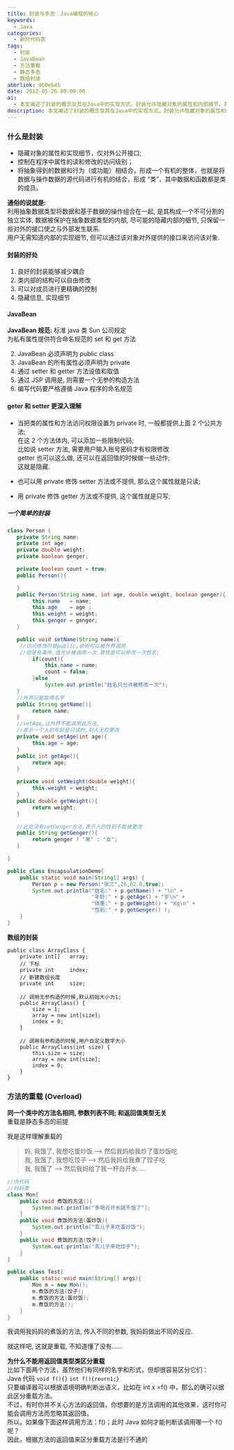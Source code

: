```yaml
---
title: 封装与多态：Java编程的核心
keywords:
  - Java
categories:
  - 新时代码农
tags:
  - 封装
  - JavaBean
  - 方法重载
  - 静态多态
  - 数组封装
abbrlink: d60eb45
date: 2012-05-26 00:00:00
ai:
  - 本文阐述了封装的概念及其在Java中的实现方式。封装允许隐藏对象的属性和内部细节，并仅对外提供接口供访问。文章详细解释了JavaBean规范、geter和setter方法的使用以及如何进行更深入的理解，包括私有化属性的方法。此外，还讨论了数组的封装过程，并介绍了方法重载的概念及其在不同参数情况下的应用。最后指出，在某些情况下无法仅根据返回值类型来区分重载方法。
description: 本文阐述了封装的概念及其在Java中的实现方式。封装允许隐藏对象的属性和内部细节，并仅对外提供接口供访问。文章详细解释了JavaBean规范、geter和setter方法的使用以及如何进行更深入的理解，包括私有化属性的方法。此外，还讨论了数组的封装过程，并介绍了方法重载的概念及其在不同参数情况下的应用。最后指出，在某些情况下无法仅根据返回值类型来区分重载方法。
---
```


### 什么是封装

- 隐藏对象的属性和实现细节，仅对外公开接口;
- 控制在程序中属性的读和修改的访问级别；
- 将抽象得到的数据和行为（或功能）相结合，形成一个有机的整体，也就是将数据与操作数据的源代码进行有机的结合，形成 “类”，其中数据和函数都是类的成员。

**通俗的说就是:**  
利用抽象数据类型将数据和基于数据的操作组合在一起, 是其构成一个不可分割的独立实体, 数据被保护在抽象数据类型的内部, 尽可能的隐藏内部的细节, 只保留一些对外的接口使之与外部发生联系.  
用户无需知道内部的实现细节, 但可以通过该对象对外提供的接口来访问该对象.

#### 封装的好处

1. 良好的封装能够减少耦合
2. 类内部的结构可以自由修改
3. 可以对成员进行更精确的控制
4. 隐藏信息, 实现细节

#### JavaBean

**JavaBean 规范:** 标准 java 类 Sun 公司规定  
为私有属性提供符合命名规范的 set 和 get 方法

2. JavaBean 必须声明为 public class
3. JavaBean 的所有属性必须声明为 private
4. 通过 setter 和 getter 方法设值和取值
5. 通过 JSP 调用是, 则需要一个无参的构造方法
6. 编写代码要严格遵循 Java 程序的命名规范

#### geter 和 setter 更深入理解

- 当把类的属性和方法访问权限设置为 private 时, 一般都提供上面 2 个公共方法;  
   在这 2 个方法体内, 可以添加一些限制代码;  
   比如说 setter 方法, 需要用户输入账号密码才有权限修改  
   getter 也可以这么做, 还可以在返回值的时候做一些动作;  
   这就是隐藏.

- 也可以用 private 修饰 setter 方法或不提供, 那么这个属性就是只读;
- 用 private 修饰 getter 方法或不提供, 这个属性就是只写;

##### 一个简单的封装

```java
class Person {
   private String name;
   private int age;
   private double weight;
   private boolean genger;

   private boolean count = true;
   public Person(){

   }
   public Person(String name, int age, double weight, boolean genger){
        this.name   = name;
        this.age    = age ;
        this.weight = weight;
        this.genger = genger;
   }

   public void setName(String name){
    //访问修饰符是public,说明可以被外界调用
    //但是有条件,值允许被调用一次,意思是可以修改一次姓名;
        if(count){
            this.name = name;
            count = false;
        }else
            System.out.println("姓名只允许被修改一次");
   }
   //外界只能取得名字
   public String getName(){
        return name;
   }
   //setAge,让外界不能调用此方法,
   //表示一个人的年龄是只读的,别人无权更改
   private void setAge(int age){
        this.age = age;
   }
   public int getAge(){
        return age;
   }

   private void setWeight(double weight){
        this.weight = weight;
   }
   public double getWeight(){
        return weight;
   }

   //此处没有setGenger方法,表示人的性别不能被更改
   public String getGenger(){
        return genger ? "男" : "女";
   }

}

public class EncapsulationDemo{
    public static void main(String[] args) {
        Person p = new Person("张三",26,62.8,true);
        System.out.println("姓名:" + p.getName() + "\n" +
                           "年龄:" + p.getAge() + "岁\n" +
                           "体重:" + p.getWeight() + "Kg\n" +
                           "性别:" + p.getGenger() );
    }
}
```

**数组的封装**

```
public class ArrayClass {
    private int[]   array;
    // 下标
    private int     index;
    // 新建数组长度
    private int     size;

    // 调用无参构造的时候,默认初始大小为1;
    public ArrayClass() {
        size = 1;
        array = new int[size];
        index = 0;
    }

    // 调用有参构造的时候,用户自定义数字大小
    public ArrayClass(int size) {
        this.size = size;
        array = new int[size];
        index = 0;
    }
}
```

### 方法的重载 (Overload)

**同一个类中的方法名相同, 参数列表不同; 和返回值类型无关**  
重载是静态多态的前提

我是这样理解重载的

> 妈, 我饿了, 我想吃蛋炒饭 –> 然后我妈给我炒了蛋炒饭吃  
> 我, 我饿了, 我想吃饺子 –> 然后我妈给我煮了饺子吃  
> 我, 我饿了 –> 然后我妈给了我一杯白开水…..

```java
//伪代码
//妈妈类
class Mon{
    public void 煮饭的方法(){
        System.out.println("多喝点开水就不饿了");
    }
    public void 煮饭的方法(蛋炒饭){
        System.out.println("乖儿子来吃蛋炒饭");
    }
    public void 煮饭的方法(饺子){
        System.out.println("乖儿子来吃饺子");
    }
}

public class Test{
    public static void main(String[] args){
        Mon m = new Mon();
        m.煮饭的方法(饺子);
        m.煮饭的方法(蛋炒饭);
        m.煮饭的方法();
    }
}
```

我调用我妈妈的煮饭的方法, 传入不同的参数, 我妈妈做出不同的反应.

就这样吧, 这就是重载, 不知道懂了没有……

**为什么不能用返回值类型类区分重载**  
比如下面两个方法，虽然他们有同样的名字和形式，但却很容易区分它们：  
Java 代码 `void f(){}` `int f(){reurn1;}`  
只要编译器可以根据语境明确判断出语义，比如在 int x =f() 中，那么的确可以据此区分重载方法。  
不过，有时你并不关心方法的返回值，你想要的是方法调用的其他效果，这时你可能会调用方法而忽略其返回值。  
所以，如果像下面这样调用方法：f()；此时 Java 如何才能判断该调用哪一个 f() 呢？  
因此，根据方法的返回值来区分重载方法是行不通的

